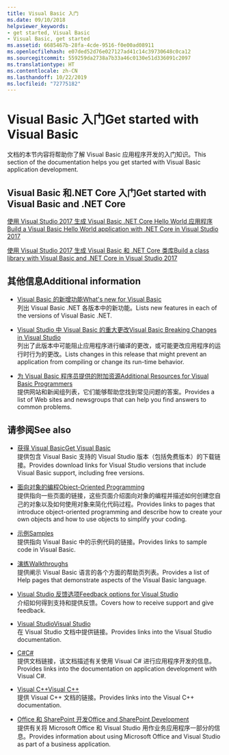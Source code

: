 ```yaml
---
title: Visual Basic 入门
ms.date: 09/10/2018
helpviewer_keywords:
- get started, Visual Basic
- Visual Basic, get started
ms.assetid: 6685467b-28fa-4cde-9516-f0e00ad08911
ms.openlocfilehash: e07ded52d76e027127ad41c14c39730648c0ca12
ms.sourcegitcommit: 559259da2738a7b33a46c0130e51d336091c2097
ms.translationtype: HT
ms.contentlocale: zh-CN
ms.lasthandoff: 10/22/2019
ms.locfileid: "72775182"
---
```

# <a name="get-started-with-visual-basic"></a><span data-ttu-id="243ab-102">Visual Basic 入门</span><span class="sxs-lookup"><span data-stu-id="243ab-102">Get started with Visual Basic</span></span>

<span data-ttu-id="243ab-103">文档的本节内容将帮助你了解  Visual Basic  应用程序开发的入门知识。</span><span class="sxs-lookup"><span data-stu-id="243ab-103">This section of the documentation helps you get started with Visual Basic application development.</span></span>

## <a name="get-started-with-visual-basic-and-net-core"></a><span data-ttu-id="243ab-104">Visual Basic 和.NET Core 入门</span><span class="sxs-lookup"><span data-stu-id="243ab-104">Get started with Visual Basic and .NET Core</span></span>

[<span data-ttu-id="243ab-105">使用 Visual Studio 2017 生成 Visual Basic .NET Core Hello World 应用程序</span><span class="sxs-lookup"><span data-stu-id="243ab-105">Build a Visual Basic Hello World application with .NET Core in Visual Studio 2017</span></span>](../../core/tutorials/vb-with-visual-studio.md)

[<span data-ttu-id="243ab-106">使用 Visual Studio 2017 生成 Visual Basic 和 .NET Core 类库</span><span class="sxs-lookup"><span data-stu-id="243ab-106">Build a class library with Visual Basic and .NET Core in Visual Studio 2017</span></span>](../../core/tutorials/vb-library-with-visual-studio.md)

## <a name="additional-information"></a><span data-ttu-id="243ab-107">其他信息</span><span class="sxs-lookup"><span data-stu-id="243ab-107">Additional information</span></span>

- <span data-ttu-id="243ab-108">[Visual Basic 的新增功能](whats-new.md)</span><span class="sxs-lookup"><span data-stu-id="243ab-108">[What's new for Visual Basic](whats-new.md)</span></span>\
<span data-ttu-id="243ab-109">列出 Visual Basic .NET 各版本中的新功能。</span><span class="sxs-lookup"><span data-stu-id="243ab-109">Lists new features in each of the versions of Visual Basic .NET.</span></span>

- <span data-ttu-id="243ab-110">[Visual Studio 中 Visual Basic 的重大更改](breaking-changes-in-visual-studio.md)</span><span class="sxs-lookup"><span data-stu-id="243ab-110">[Visual Basic Breaking Changes in Visual Studio](breaking-changes-in-visual-studio.md)</span></span>\
<span data-ttu-id="243ab-111">列出了此版本中可能阻止应用程序进行编译的更改，或可能更改应用程序的运行时行为的更改。</span><span class="sxs-lookup"><span data-stu-id="243ab-111">Lists changes in this release that might prevent an application from compiling or change its run-time behavior.</span></span>

- <span data-ttu-id="243ab-112">[为 Visual Basic 程序员提供的附加资源](additional-resources.md)</span><span class="sxs-lookup"><span data-stu-id="243ab-112">[Additional Resources for Visual Basic Programmers](additional-resources.md)</span></span>\
<span data-ttu-id="243ab-113">提供网站和新闻组列表，它们能够帮助您找到常见问题的答案。</span><span class="sxs-lookup"><span data-stu-id="243ab-113">Provides a list of Web sites and newsgroups that can help you find answers to common problems.</span></span>

## <a name="see-also"></a><span data-ttu-id="243ab-114">请参阅</span><span class="sxs-lookup"><span data-stu-id="243ab-114">See also</span></span>

- [<span data-ttu-id="243ab-115">获得 Visual Basic</span><span class="sxs-lookup"><span data-stu-id="243ab-115">Get Visual Basic</span></span>](https://visualstudio.microsoft.com/downloads/?utm_medium=microsoft&utm_source=docs.microsoft.com&utm_campaign=inline+link&utm_content=download+vs2019)  
<span data-ttu-id="243ab-116">提供包含 Visual Basic 支持的 Visual Studio 版本（包括免费版本）的下载链接。</span><span class="sxs-lookup"><span data-stu-id="243ab-116">Provides download links for Visual Studio versions that include Visual Basic support, including free versions.</span></span>

- <span data-ttu-id="243ab-117">[面向对象的编程](../programming-guide/concepts/object-oriented-programming.md)</span><span class="sxs-lookup"><span data-stu-id="243ab-117">[Object-Oriented Programming](../programming-guide/concepts/object-oriented-programming.md)</span></span>\
<span data-ttu-id="243ab-118">提供指向一些页面的链接，这些页面介绍面向对象的编程并描述如何创建您自己的对象以及如何使用对象来简化代码过程。</span><span class="sxs-lookup"><span data-stu-id="243ab-118">Provides links to pages that introduce object-oriented programming and describe how to create your own objects and how to use objects to simplify your coding.</span></span>

- <span data-ttu-id="243ab-119">[示例](../../visual-basic/sample-applications.md)</span><span class="sxs-lookup"><span data-stu-id="243ab-119">[Samples](../../visual-basic/sample-applications.md)</span></span>\
<span data-ttu-id="243ab-120">提供指向 Visual Basic 中的示例代码的链接。</span><span class="sxs-lookup"><span data-stu-id="243ab-120">Provides links to sample code in Visual Basic.</span></span>

- <span data-ttu-id="243ab-121">[演练](../../visual-basic/walkthroughs.md)</span><span class="sxs-lookup"><span data-stu-id="243ab-121">[Walkthroughs](../../visual-basic/walkthroughs.md)</span></span>\
<span data-ttu-id="243ab-122">提供阐示 Visual Basic 语言的各个方面的帮助页列表。</span><span class="sxs-lookup"><span data-stu-id="243ab-122">Provides a list of Help pages that demonstrate aspects of the Visual Basic language.</span></span>

- <span data-ttu-id="243ab-123">[Visual Studio 反馈选项](/visualstudio/ide/feedback-options)</span><span class="sxs-lookup"><span data-stu-id="243ab-123">[Feedback options for Visual Studio](/visualstudio/ide/feedback-options)</span></span>\
<span data-ttu-id="243ab-124">介绍如何得到支持和提供反馈。</span><span class="sxs-lookup"><span data-stu-id="243ab-124">Covers how to receive support and give feedback.</span></span>

- <span data-ttu-id="243ab-125">[Visual Studio](/visualstudio/)</span><span class="sxs-lookup"><span data-stu-id="243ab-125">[Visual Studio](/visualstudio/)</span></span>\
<span data-ttu-id="243ab-126">在 Visual Studio 文档中提供链接。</span><span class="sxs-lookup"><span data-stu-id="243ab-126">Provides links into the Visual Studio documentation.</span></span>

- <span data-ttu-id="243ab-127">[C#](../../csharp/index.md)</span><span class="sxs-lookup"><span data-stu-id="243ab-127">[C#](../../csharp/index.md)</span></span>\
<span data-ttu-id="243ab-128">提供文档链接，该文档描述有关使用 Visual C# 进行应用程序开发的信息。</span><span class="sxs-lookup"><span data-stu-id="243ab-128">Provides links into the documentation on application development with Visual C#.</span></span>

- <span data-ttu-id="243ab-129">[Visual C++](/cpp/)</span><span class="sxs-lookup"><span data-stu-id="243ab-129">[Visual C++](/cpp/)</span></span>\
<span data-ttu-id="243ab-130">提供 Visual C++ 文档的链接。</span><span class="sxs-lookup"><span data-stu-id="243ab-130">Provides links into the Visual C++ documentation.</span></span>

- <span data-ttu-id="243ab-131">[Office 和 SharePoint 开发](/visualstudio/vsto/office-and-sharepoint-development-in-visual-studio)</span><span class="sxs-lookup"><span data-stu-id="243ab-131">[Office and SharePoint Development](/visualstudio/vsto/office-and-sharepoint-development-in-visual-studio)</span></span>\
<span data-ttu-id="243ab-132">提供有关将 Microsoft Office 和 Visual Studio 用作业务应用程序一部分的信息。</span><span class="sxs-lookup"><span data-stu-id="243ab-132">Provides information about using Microsoft Office and Visual Studio as part of a business application.</span></span>
